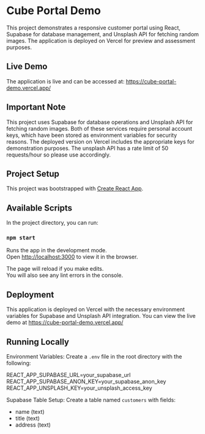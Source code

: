 # Cube Portal Demo

This project demonstrates a responsive customer portal using React, Supabase for database management, and Unsplash API for fetching random images. The application is deployed on Vercel for preview and assessment purposes.

## Live Demo

The application is live and can be accessed at: https://cube-portal-demo.vercel.app/

## Important Note

This project uses Supabase for database operations and Unsplash API for fetching random images. Both of these services require personal account keys, which have been stored as environment variables for security reasons. The deployed version on Vercel includes the appropriate keys for demonstration purposes.
The unsplash API has a rate limit of 50 requests/hour so please use accordingly.

## Project Setup

This project was bootstrapped with [Create React App](https://github.com/facebook/create-react-app).

## Available Scripts

In the project directory, you can run:

### `npm start`

Runs the app in the development mode.\
Open [http://localhost:3000](http://localhost:3000) to view it in the browser.

The page will reload if you make edits.\
You will also see any lint errors in the console.

## Deployment

This application is deployed on Vercel with the necessary environment variables for Supabase and Unsplash API integration. You can view the live demo at https://cube-portal-demo.vercel.app/

## Running Locally

Environment Variables:
Create a `.env` file in the root directory with the following:

REACT_APP_SUPABASE_URL=your_supabase_url\
REACT_APP_SUPABASE_ANON_KEY=your_supabase_anon_key\
REACT_APP_UNSPLASH_KEY=your_unsplash_access_key

Supabase Table Setup:
Create a table named `customers` with fields:
- name (text)
- title (text)
- address (text)
